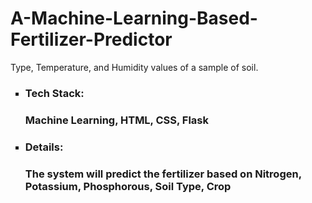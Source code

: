 # A-Machine-Learning-Based-Fertilizer-Predictor
 
Type, Temperature, and Humidity values of a sample of soil.
<ul style="list-style-type:square;">
  <li><h3>Tech Stack:<h3> Machine Learning, HTML, CSS, Flask</li>
  <li><h3>Details:<h3> The system will predict the fertilizer based on Nitrogen, Potassium, Phosphorous, Soil Type, Crop</li>
</ul>
